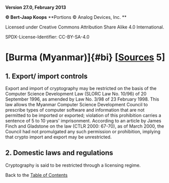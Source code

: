 **Version 27.0, February 2013**

**© Bert-Jaap Koops**
**Portions © Analog Devices, Inc. **  

Licensed under Creative Commons Attribution Share Alike 4.0 International.

SPDX-License-Identifier: CC-BY-SA-4.0

# [Burma (Myanmar)]{#bi} \[[Sources](../sources.md) 5\]

## 1. Export/ import controls  
Export and import of cryptography may be restricted on the basis of the
Computer Science Development Law (SLORC Law No. 10/96) of 20 September
1996, as amended by Law No. 3/98 of 23 February 1998. This law allows
the Myanmar Computer Science Development Council to prescribe types of
computer software and information that are not permitted to be imported
or exported; violation of this prohibition carries a sentence of 5 to 10
years\' imprisonment. According to an article by James Finch and
Gladstone on the law (CTLR 2000: 67-70), as of March 2000, the Council
had not promulgated any such permission or prohibition, implying that
crypto import and export may be unrestricted.

## 2. Domestic laws and regulations  
Cryptography is said to be restricted through a licensing regime.

Back to the [Table of Contents](index.md)
